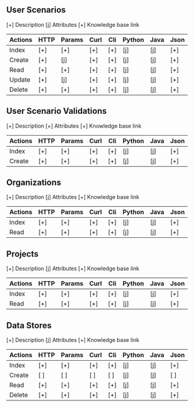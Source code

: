 ## User Scenarios

[+] Description
[j] Attributes
[+] Knowledge base link

Actions | HTTP | Params | Curl | Cli | Python | Java | Json
------- | ---- | ------ | ---- | --- | ------ | ---- | ----
Index   | [+]  | [+]    | [+]  | [+] | [j]    | [j]  | [+]
Create  | [+]  | [j]    | [+]  | [+] | [j]    | [j]  | [+]
Read    | [+]  | [+]    | [+]  | [+] | [j]    | [j]  | [+]
Update  | [+]  | [j]    | [+]  | [+] | [j]    | [j]  | [+]
Delete  | [+]  | [+]    | [+]  | [+] | [j]    | [j]  | [+]


## User Scenario Validations

[+] Description
[+] Attributes
[+] Knowledge base link

Actions | HTTP | Params | Curl | Cli | Python | Java | Json
------- | ---- | ------ | ---- | --- | ------ | ---- | ----
Index   | [+]  | [+]    | [+]  | [+] | [j]    | [j]  | [+]
Create  | [+]  | [+]    | [+]  | [+] | [j]    | [j]  | [+]


## Organizations

[+] Description
[j] Attributes
[+] Knowledge base link

Actions | HTTP | Params | Curl | Cli | Python | Java | Json
------- | ---- | ------ | ---- | --- | ------ | ---- | ----
Index   | [+]  | [+]    | [+]  | [+] | [j]    | [j]  | [+]
Read    | [+]  | [+]    | [+]  | [+] | [j]    | [j]  | [+]

## Projects

[+] Description
[j] Attributes
[+] Knowledge base link

Actions | HTTP | Params | Curl | Cli | Python | Java | Json
------- | ---- | ------ | ---- | --- | ------ | ---- | ----
Index   | [+]  | [+]    | [+]  | [+] | [j]    | [j]  | [+]
Read    | [+]  | [+]    | [+]  | [+] | [j]    | [j]  | [+]

## Data Stores

[+] Description
[j] Attributes
[+] Knowledge base link

Actions | HTTP | Params | Curl | Cli | Python | Java | Json
------- | ---- | ------ | ---- | --- | ------ | ---- | ----
Index   | [+]  | [+]    | [+]  | [+] | [j]    | [j]  | [+]
Create  | [ ]  | [ ]    | [ ]  | [ ] | [j]    | [j]  | [ ]
Read    | [+]  | [+]    | [+]  | [+] | [j]    | [j]  | [+]
Delete  | [+]  | [+]    | [+]  | [+] | [j]    | [j]  | [+]

